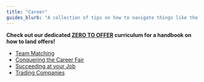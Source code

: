 ```yaml
---
title: "Career"
guides_blurb: "A collection of tips on how to navigate things like the Career Fair, fill out team matching forms, and much more!"
---
```


**Check out our dedicated [ZERO TO OFFER](/zero-to-offer) curriculum for a handbook on how to land offers!**

- [Team Matching](/career/team-matching)
- [Conquering the Career Fair](/career/career-fair)
- [Succeeding at your Job](/career/job-success)
- [Trading Companies](/career/trading)
